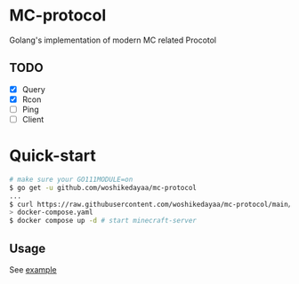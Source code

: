 # MC-protocol

Golang's implementation of modern MC related Procotol

## TODO

- [x] Query
- [x] Rcon
- [ ] Ping
- [ ] Client

# Quick-start

```bash
# make sure your GO111MODULE=on
$ go get -u github.com/woshikedayaa/mc-protocol
...
$ curl https://raw.githubusercontent.com/woshikedayaa/mc-protocol/main/example/docker-compose.yaml \
> docker-compose.yaml
$ docker compose up -d # start minecraft-server
```
## Usage
See [example](https://github.com/woshikedayaa/mc-protocol/blob/main/example) 


